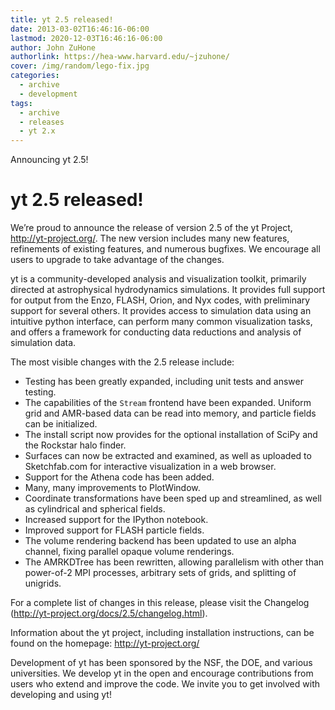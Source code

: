 ```yaml
---
title: yt 2.5 released! 
date: 2013-03-02T16:46:16-06:00
lastmod: 2020-12-03T16:46:16-06:00
author: John ZuHone
authorlink: https://hea-www.harvard.edu/~jzuhone/
cover: /img/random/lego-fix.jpg
categories:
  - archive
  - development
tags:
  - archive
  - releases
  - yt 2.x
---
```


Announcing yt 2.5! 

<!--more-->

yt 2.5 released!
================

We’re proud to announce the release of version 2.5 of the yt Project, http://yt-project.org/. The new version includes many new features, refinements of existing features, and numerous bugfixes.  We encourage all users to upgrade to take advantage of the changes.

yt is a community-developed analysis and visualization toolkit, primarily directed at astrophysical hydrodynamics simulations.  It provides full support for output from the Enzo, FLASH, Orion, and Nyx codes, with preliminary support for several others.  It provides access to simulation data using an intuitive python interface, can perform many common visualization tasks, and offers a framework for conducting data reductions and analysis of simulation data.

The most visible changes with the 2.5 release include:

   * Testing has been greatly expanded, including unit tests and answer testing.
   * The capabilities of the ``Stream`` frontend have been expanded. Uniform
     grid and AMR-based data can be read into memory, and particle fields can be
     initialized.
   * The install script now provides for the optional installation of SciPy and the
     Rockstar halo finder.
   * Surfaces can now be extracted and examined, as well as uploaded to 
     Sketchfab.com for interactive visualization in a web browser.
   * Support for the Athena code has been added.
   * Many, many improvements to PlotWindow.
   * Coordinate transformations have been sped up and streamlined, as well as 
     cylindrical and spherical fields.
   * Increased support for the IPython notebook.
   * Improved support for FLASH particle fields.
   * The volume rendering backend has been updated to use an alpha channel, fixing 
     parallel opaque volume renderings.
   * The AMRKDTree has been rewritten, allowing parallelism with other than 
     power-of-2 MPI processes, arbitrary sets of grids, and splitting of unigrids.

For a complete list of changes in this release, please visit the Changelog (http://yt-project.org/docs/2.5/changelog.html).

Information about the yt project, including installation instructions, can be found on the homepage: http://yt-project.org/

Development of yt has been sponsored by the NSF, the DOE, and various universities.  We develop yt in the open and encourage contributions from users who extend and improve the code.  We invite you to get involved with developing and using yt!
